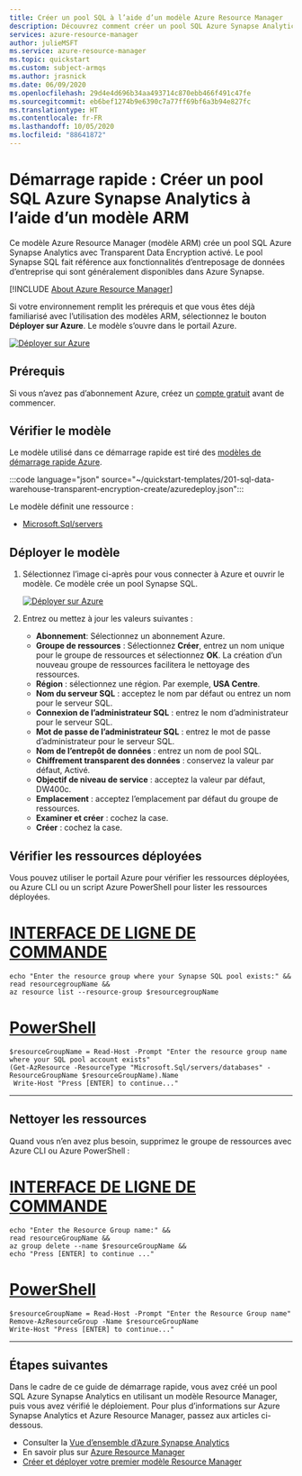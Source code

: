 ```yaml
---
title: Créer un pool SQL à l’aide d’un modèle Azure Resource Manager
description: Découvrez comment créer un pool SQL Azure Synapse Analytics à l’aide d’un modèle Azure Resource Manager.
services: azure-resource-manager
author: julieMSFT
ms.service: azure-resource-manager
ms.topic: quickstart
ms.custom: subject-armqs
ms.author: jrasnick
ms.date: 06/09/2020
ms.openlocfilehash: 29d4e4d696b34aa493714c870ebb466f491c47fe
ms.sourcegitcommit: eb6bef1274b9e6390c7a77ff69bf6a3b94e827fc
ms.translationtype: HT
ms.contentlocale: fr-FR
ms.lasthandoff: 10/05/2020
ms.locfileid: "88641872"
---
```

# <a name="quickstart-create-an-azure-synapse-analytics-sql-pool-by-using-an-arm-template"></a>Démarrage rapide : Créer un pool SQL Azure Synapse Analytics à l’aide d’un modèle ARM

Ce modèle Azure Resource Manager (modèle ARM) crée un pool SQL Azure Synapse Analytics avec Transparent Data Encryption activé. Le pool Synapse SQL fait référence aux fonctionnalités d’entreposage de données d’entreprise qui sont généralement disponibles dans Azure Synapse.

[!INCLUDE [About Azure Resource Manager](../../../includes/resource-manager-quickstart-introduction.md)]

Si votre environnement remplit les prérequis et que vous êtes déjà familiarisé avec l’utilisation des modèles ARM, sélectionnez le bouton **Déployer sur Azure**. Le modèle s’ouvre dans le portail Azure.

[![Déployer sur Azure](../../media/template-deployments/deploy-to-azure.svg)](https://portal.azure.com/#create/Microsoft.Template/uri/https%3A%2F%2Fraw.githubusercontent.com%2FAzure%2Fazure-quickstart-templates%2Fmaster%2F201-sql-data-warehouse-transparent-encryption-create%2Fazuredeploy.json)

## <a name="prerequisites"></a>Prérequis

Si vous n’avez pas d’abonnement Azure, créez un [compte gratuit](https://azure.microsoft.com/free/?WT.mc_id=A261C142F) avant de commencer.

## <a name="review-the-template"></a>Vérifier le modèle

Le modèle utilisé dans ce démarrage rapide est tiré des [modèles de démarrage rapide Azure](https://azure.microsoft.com/resources/templates/201-sql-data-warehouse-transparent-encryption-create/).

:::code language="json" source="~/quickstart-templates/201-sql-data-warehouse-transparent-encryption-create/azuredeploy.json":::

Le modèle définit une ressource :

- [Microsoft.Sql/servers](/azure/templates/microsoft.sql/servers)

## <a name="deploy-the-template"></a>Déployer le modèle

1. Sélectionnez l’image ci-après pour vous connecter à Azure et ouvrir le modèle. Ce modèle crée un pool Synapse SQL.
   
   [![Déployer sur Azure](../../media/template-deployments/deploy-to-azure.svg)](https://portal.azure.com/#create/Microsoft.Template/uri/https%3A%2F%2Fraw.githubusercontent.com%2FAzure%2Fazure-quickstart-templates%2Fmaster%2F201-sql-data-warehouse-transparent-encryption-create%2Fazuredeploy.json)

1. Entrez ou mettez à jour les valeurs suivantes :

   * **Abonnement**: Sélectionnez un abonnement Azure.
   * **Groupe de ressources** : Sélectionnez **Créer**, entrez un nom unique pour le groupe de ressources et sélectionnez **OK**. La création d’un nouveau groupe de ressources facilitera le nettoyage des ressources.
   * **Région** : sélectionnez une région.  Par exemple, **USA Centre**.
   * **Nom du serveur SQL** : acceptez le nom par défaut ou entrez un nom pour le serveur SQL.
   * **Connexion de l’administrateur SQL** : entrez le nom d’administrateur pour le serveur SQL.
   * **Mot de passe de l’administrateur SQL** : entrez le mot de passe d’administrateur pour le serveur SQL.
   * **Nom de l’entrepôt de données** : entrez un nom de pool SQL.
   * **Chiffrement transparent des données** : conservez la valeur par défaut, Activé. 
   * **Objectif de niveau de service** : acceptez la valeur par défaut, DW400c.
   * **Emplacement** : acceptez l’emplacement par défaut du groupe de ressources.
   * **Examiner et créer** : cochez la case.
   * **Créer** : cochez la case.

## <a name="review-deployed-resources"></a>Vérifier les ressources déployées

Vous pouvez utiliser le portail Azure pour vérifier les ressources déployées, ou Azure CLI ou un script Azure PowerShell pour lister les ressources déployées.

# <a name="cli"></a>[INTERFACE DE LIGNE DE COMMANDE](#tab/CLI)

```azurecli-interactive
echo "Enter the resource group where your Synapse SQL pool exists:" &&
read resourcegroupName &&
az resource list --resource-group $resourcegroupName 
```

# <a name="powershell"></a>[PowerShell](#tab/PowerShell)

```azurepowershell-interactive
$resourceGroupName = Read-Host -Prompt "Enter the resource group name where your SQL pool account exists"
(Get-AzResource -ResourceType "Microsoft.Sql/servers/databases" -ResourceGroupName $resourceGroupName).Name
 Write-Host "Press [ENTER] to continue..."
```

---

## <a name="clean-up-resources"></a>Nettoyer les ressources

Quand vous n’en avez plus besoin, supprimez le groupe de ressources avec Azure CLI ou Azure PowerShell :

# <a name="cli"></a>[INTERFACE DE LIGNE DE COMMANDE](#tab/CLI)

```azurecli-interactive
echo "Enter the Resource Group name:" &&
read resourceGroupName &&
az group delete --name $resourceGroupName &&
echo "Press [ENTER] to continue ..."
```

# <a name="powershell"></a>[PowerShell](#tab/PowerShell)

```azurepowershell-interactive
$resourceGroupName = Read-Host -Prompt "Enter the Resource Group name"
Remove-AzResourceGroup -Name $resourceGroupName
Write-Host "Press [ENTER] to continue..."
```

---

## <a name="next-steps"></a>Étapes suivantes

Dans le cadre de ce guide de démarrage rapide, vous avez créé un pool SQL Azure Synapse Analytics en utilisant un modèle Resource Manager, puis vous avez vérifié le déploiement. Pour plus d’informations sur Azure Synapse Analytics et Azure Resource Manager, passez aux articles ci-dessous.

- Consulter la [Vue d’ensemble d’Azure Synapse Analytics](sql-data-warehouse-overview-what-is.md)
- En savoir plus sur [Azure Resource Manager](../../azure-resource-manager/management/overview.md)
- [Créer et déployer votre premier modèle Resource Manager](../../azure-resource-manager/templates/template-tutorial-create-first-template.md)
